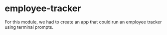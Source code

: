 # employee-tracker
 
For this module, we had to create an app that could run an employee tracker using terminal prompts.
